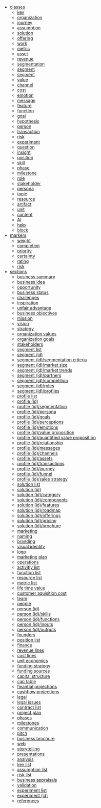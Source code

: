 - [classes](classes)
  - [key](xBoK/classes/key.md)
  - [organization](xBoK/classes/organization.md)
  - [journey](xBoK/classes/journey.md)
  - [assumption](xBoK/classes/assumption.md)
  - [solution](xBoK/classes/solution.md)
  - [offering](xBoK/classes/offering.md)
  - [work](xBoK/classes/work.md)
  - [metric](xBoK/classes/metric.md)
  - [asset](xBoK/classes/asset.md)
  - [revenue](xBoK/classes/revenue.md)
  - [segmentation](xBoK/classes/segmentation.md)
  - [segment](xBoK/classes/segment.md)
  - [segment](xBoK/classes/segment.md)
  - [value](xBoK/classes/value.md)
  - [channel](xBoK/classes/channel.md)
  - [cost](xBoK/classes/cost.md)
  - [emotion](xBoK/classes/emotion.md)
  - [message](xBoK/classes/message.md)
  - [feature](xBoK/classes/feature.md)
  - [function](xBoK/classes/function.md)
  - [goal](xBoK/classes/goal.md)
  - [hypothesis](xBoK/classes/hypothesis.md)
  - [person](xBoK/classes/person.md)
  - [transaction](xBoK/classes/transaction.md)
  - [risk](xBoK/classes/risk.md)
  - [experiment](xBoK/classes/experiment.md)
  - [question](xBoK/classes/question.md)
  - [insight](xBoK/classes/insight.md)
  - [position](xBoK/classes/position.md)
  - [skill](xBoK/classes/skill.md)
  - [phase](xBoK/classes/phase.md)
  - [milestone](xBoK/classes/milestone.md)
  - [role](xBoK/classes/role.md)
  - [stakeholder](xBoK/classes/stakeholder.md)
  - [persona](xBoK/classes/persona.md)
  - [topic](xBoK/classes/topic.md)
  - [resource](xBoK/classes/resource.md)
  - [artifact](xBoK/classes/artifact.md)
  - [unit](xBoK/classes/unit.md)
  - [content](xBoK/classes/content.md)
  - [AI](xBoK/classes/AI.md)
  - [help](xBoK/classes/help.md)
  - [block](xBoK/classes/block.md)
- [markers](markers)
  - [weight](xBoK/markers/weight.md)
  - [completion](xBoK/markers/completion.md)
  - [priority](xBoK/markers/priority.md)
  - [certainty](xBoK/markers/certainty.md)
  - [rating](xBoK/markers/rating.md)
  - [risk](xBoK/markers/risk.md)
- [sections](sections)
  - [business summary](xBoK/sections/business_summary.md)
  - [business idea](xBoK/sections/business_idea.md)
  - [opportunity](xBoK/sections/opportunity.md)
  - [business status](xBoK/sections/business_status.md)
  - [challenges](xBoK/sections/challenges.md)
  - [inspiration](xBoK/sections/inspiration.md)
  - [unfair advantage](xBoK/sections/unfair_advantage.md)
  - [business objectives](xBoK/sections/business_objectives.md)
  - [mission](xBoK/sections/mission.md)
  - [vision](xBoK/sections/vision.md)
  - [strategy](xBoK/sections/strategy.md)
  - [organization values](xBoK/sections/organization_values.md)
  - [organization goals](xBoK/sections/organization_goals.md)
  - [stakeholders](xBoK/sections/stakeholders.md)
  - [segment list](xBoK/sections/segment_list.md)
  - [segment (id)](xBoK/sections/segment_(id).md)
  - [segment (id)/segmentation criteria](xBoK/sections/segment_(id)/segmentation_criteria.md)
  - [segment (id)/market size](xBoK/sections/segment_(id)/market_size.md)
  - [segment (id)/market trends](xBoK/sections/segment_(id)/market_trends.md)
  - [segment (id)/partners](xBoK/sections/segment_(id)/partners.md)
  - [segment (id)/competition](xBoK/sections/segment_(id)/competition.md)
  - [segment (id)/roles](xBoK/sections/segment_(id)/roles.md)
  - [segment (id)/profiles](xBoK/sections/segment_(id)/profiles.md)
  - [profile list](xBoK/sections/profile_list.md)
  - [profile (id)](xBoK/sections/profile_(id).md)
  - [profile (id)/segmentation](xBoK/sections/profile_(id)/segmentation.md)
  - [profile (id)/persona](xBoK/sections/profile_(id)/persona.md)
  - [profile (id)/goals](xBoK/sections/profile_(id)/goals.md)
  - [profile (id)/perceptions](xBoK/sections/profile_(id)/perceptions.md)
  - [profile (id)/emotions](xBoK/sections/profile_(id)/emotions.md)
  - [profile (id)/value proposition](xBoK/sections/profile_(id)/value_proposition.md)
  - [profile (id)/quantified value proposition](xBoK/sections/profile_(id)/quantified_value_proposition.md)
  - [profile (id)/relationship](xBoK/sections/profile_(id)/relationship.md)
  - [profile (id)/messages](xBoK/sections/profile_(id)/messages.md)
  - [profile (id)/channels](xBoK/sections/profile_(id)/channels.md)
  - [profile (id)/assets](xBoK/sections/profile_(id)/assets.md)
  - [profile (id)/transactions](xBoK/sections/profile_(id)/transactions.md)
  - [profile (id)/journey](xBoK/sections/profile_(id)/journey.md)
  - [profile (id)/funnel](xBoK/sections/profile_(id)/funnel.md)
  - [profile (id)/sales strategy](xBoK/sections/profile_(id)/sales_strategy.md)
  - [solution list](xBoK/sections/solution_list.md)
  - [solution (id)](xBoK/sections/solution_(id).md)
  - [solution (id)/category](xBoK/sections/solution_(id)/category.md)
  - [solution (id)/components](xBoK/sections/solution_(id)/components.md)
  - [solution (id)/features](xBoK/sections/solution_(id)/features.md)
  - [solution (id)/roadmap](xBoK/sections/solution_(id)/roadmap.md)
  - [solution (id)/offerings](xBoK/sections/solution_(id)/offerings.md)
  - [solution (id)/pricing](xBoK/sections/solution_(id)/pricing.md)
  - [solution (id)/brochure](xBoK/sections/solution_(id)/brochure.md)
  - [marketing](xBoK/sections/marketing.md)
  - [naming](xBoK/sections/naming.md)
  - [branding](xBoK/sections/branding.md)
  - [visual identity](xBoK/sections/visual_identity.md)
  - [logo](xBoK/sections/logo.md)
  - [marketing plan](xBoK/sections/marketing_plan.md)
  - [operations](xBoK/sections/operations.md)
  - [activitiy list](xBoK/sections/activitiy_list.md)
  - [function list](xBoK/sections/function_list.md)
  - [resource list](xBoK/sections/resource_list.md)
  - [metric list](xBoK/sections/metric_list.md)
  - [life time value](xBoK/sections/life_time_value.md)
  - [customer aquisition cost](xBoK/sections/customer_aquisition_cost.md)
  - [team](xBoK/sections/team.md)
  - [people](xBoK/sections/people.md)
  - [person (id)](xBoK/sections/person_(id).md)
  - [person (id)/skills](xBoK/sections/person_(id)/skills.md)
  - [person (id)/functions](xBoK/sections/person_(id)/functions.md)
  - [person (id)/inputs](xBoK/sections/person_(id)/inputs.md)
  - [person (id)/outputs](xBoK/sections/person_(id)/outputs.md)
  - [founders](xBoK/sections/founders.md)
  - [position list](xBoK/sections/position_list.md)
  - [finance](xBoK/sections/finance.md)
  - [revenue lines](xBoK/sections/revenue_lines.md)
  - [cost lines](xBoK/sections/cost_lines.md)
  - [unit economics](xBoK/sections/unit_economics.md)
  - [funding strategy](xBoK/sections/funding_strategy.md)
  - [funding sources](xBoK/sections/funding_sources.md)
  - [capital structure](xBoK/sections/capital_structure.md)
  - [cap table](xBoK/sections/cap_table.md)
  - [finantial projections](xBoK/sections/finantial_projections.md)
  - [cashflow projections](xBoK/sections/cashflow_projections.md)
  - [legal](xBoK/sections/legal.md)
  - [legal issues](xBoK/sections/legal_issues.md)
  - [contract list](xBoK/sections/contract_list.md)
  - [project plan](xBoK/sections/project_plan.md)
  - [phases](xBoK/sections/phases.md)
  - [milestones](xBoK/sections/milestones.md)
  - [communication](xBoK/sections/communication.md)
  - [pitch](xBoK/sections/pitch.md)
  - [business brochure](xBoK/sections/business_brochure.md)
  - [web](xBoK/sections/web.md)
  - [storytelling](xBoK/sections/storytelling.md)
  - [presentations](xBoK/sections/presentations.md)
  - [analysis](xBoK/sections/analysis.md)
  - [key list](xBoK/sections/key_list.md)
  - [assumption list](xBoK/sections/assumption_list.md)
  - [risk list](xBoK/sections/risk_list.md)
  - [business appraisals](xBoK/sections/business_appraisals.md)
  - [validation](xBoK/sections/validation.md)
  - [experiment list](xBoK/sections/experiment_list.md)
  - [experiment (id)](xBoK/sections/experiment_(id).md)
  - [references](xBoK/sections/references.md)
